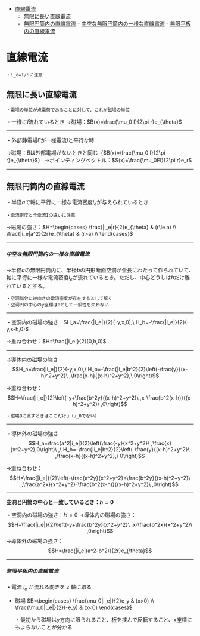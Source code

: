 
- [直線電流](#直線電流)
  - [無限に長い直線電流](#無限に長い直線電流)
  - [無限円筒内の直線電流](#無限円筒内の直線電流)
        - [中空な無限円筒内の一様な直線電流](#中空な無限円筒内の一様な直線電流)
        - [無限平板内の直線電流](#無限平板内の直線電流)





# 直線電流

    ・i_e=I/Sに注意

## 無限に長い直線電流

    ・電場の単位が点電荷であることに対して、これが磁場の単位

・一様に$I$流れているとき
→磁場：$B(x)=\frac{\mu_0 I}{2\pi r}e_{\theta}$

---

・外部静電場$E$が一様電流$I$と平行な時

→磁場：$B$は外部電場がないときと同じ（$B(x)=\frac{\mu_0 I}{2\pi r}e_{\theta}$）
→ポインティングベクトル：$S(x)=\frac{\mu_0EI}{2\pi r}e_r$

---

## 無限円筒内の直線電流

・半径$a$で軸に平行に一様な電流密度$i_e$が与えられているとき

    ・電流密度と全電流Iの違いに注意

→磁場の強さ：$H=\begin{cases}
\frac{|i_e|r}{2}e_{\theta} & (r\le a)    \\
\frac{|i_e|a^2}{2r}e_{\theta} & (r>a)    \\
\end{cases}$

---

##### 中空な無限円筒内の一様な直線電流

→半径$a$の無限円筒内に、半径$b$の円形断面空洞が全長にわたって作られていて、軸に平行に一様な電流密度$i_e$が流れているとき。ただし、中心どうしは$h$だけ離れているとする。

    ・空洞部分に逆向きの電流密度が存在するとして解く
    ・空洞円の中心のy座標は0として一般性を失わない

---

・空洞内の磁場の強さ：$H_a=\frac{|i_e|}{2}(-y,x,0),\ H_b=-\frac{|i_e|}{2}(-y,x-h,0)$

→重ね合わせ：$H=\frac{|i_e|}{2}(0,h,0)$

---

→導体内の磁場の強さ
$$H_a=\frac{|i_e|}{2}(-y,x,0),\ H_b=-\frac{|i_e|b^2}{2}\left(-\frac{y}{(x-h)^2+y^2}\ ,\frac{x-h}{(x-h)^2+y^2},\ 0\right)$$

→重ね合わせ：
$$H=\frac{|i_e|}{2}\left(-y+\frac{b^2y}{(x-h)^2+y^2}\ ,x-\frac{b^2(x-h)}{(x-h)^2+y^2}\ ,0\right)$$

    ・磁場Bに直すときはここだけμ（μ_0でない）

---

・導体外の磁場の強さ
$$H_a=\frac{a^2|i_e|}{2}\left(\frac{-y}{x^2+y^2}\ ,\frac{x}{x^2+y^2},0\right)\ ,\ H_b=-\frac{|i_e|b^2}{2}\left(-\frac{y}{(x-h)^2+y^2}\ ,\frac{x-h}{(x-h)^2+y^2},\ 0\right)$$

→重ね合わせ：
$$H=\frac{|i_e|}{2}\left(-\frac{a^2y}{x^2+y^2}+\frac{b^2y}{(x-h)^2+y^2}\ ,\frac{a^2x}{x^2+y^2}-\frac{b^2(x-h)}{(x-h)^2+y^2}\ ,0\right)$$


---

**空洞と円筒の中心と一致しているとき：$h=0$**

・空洞内の磁場の強さ：$H=0$
→導体内の磁場の強さ：
$$H=\frac{|i_e|}{2}\left(-y+\frac{b^2y}{x^2+y^2}\ ,x-\frac{b^2x}{x^2+y^2}\ ,0\right)$$
→導体外の磁場の強さ：
$$H=\frac{|i_e|(a^2-b^2)}{2r}e_{\theta}$$

---

##### 無限平板内の直線電流

・電流 $i_e$ が流れる向きを $z$ 軸に取る

- 磁場 $B=\begin{cases}
\frac{\mu_0|i_e|}{2}e_y & (x>0)   \\
\frac{\mu_0|i_e|}{2}(-e_y) & (x<0)
\end{cases}$

    ・最初から磁場はy方向に限られること、板を挟んで反転すること、x座標にもよらないことが分かる


